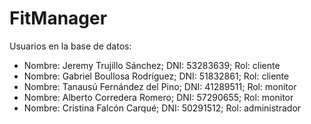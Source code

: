 # FitManager
Usuarios en la base de datos:
- Nombre: Jeremy Trujillo Sánchez; DNI: 53283639; Rol: cliente
- Nombre: Gabriel Boullosa Rodríguez; DNI: 51832861; Rol: cliente
- Nombre: Tanausú Fernández del Pino; DNI: 41289511; Rol: monitor
- Nombre: Alberto Corredera Romero; DNI: 57290655; Rol: monitor
- Nombre: Cristina Falcón Carqué; DNI: 50291512; Rol: administrador
